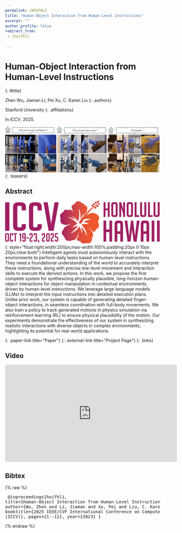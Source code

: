 ```yaml
---
permalink: /HOIFHLI
title: "Human-Object Interaction from Human-Level Instructions"
excerpt: ""
author_profile: false
redirect_from: 
 - /hoifhli

--- 
```


# Human-Object Interaction from Human-Level Instructions
{: #title}

<span>Zhen Wu</span>,
<span>Jiaman Li</span>,
<span>Pei Xu</span>,
<span>C. Karen Liu</span>
{: .authors}

<span>Stanford University</span>
{: .affiliations}

In _ICCV_, 2025.

![teaser](projects/hoifhli/teaser1.png)
{: .teasers}

## Abstract
![ICCV 2025](projects/hoifhli/iccv2025_logo.png){: style="float:right;width:200px;max-width:100%;padding:20px 0 10px 20px;clear:both"}
Intelligent agents must autonomously interact with the environments to perform daily tasks based on human-level instructions. They need a foundational understanding of the world to accurately interpret these instructions, along with precise low-level movement and interaction skills to execute the derived actions. In this work, we propose the first complete system for synthesizing physically plausible, long-horizon human-object interactions for object manipulation in contextual environments, driven by human-level instructions. We leverage large language models (LLMs) to interpret the input instructions into detailed execution plans. Unlike prior work, our system is capable of generating detailed finger-object interactions, in seamless coordination with full-body movements. We also train a policy to track generated motions in physics simulation via reinforcement learning (RL) to ensure physical plausibility of the motion. Our experiments demonstrate the effectiveness of our system in synthesizing realistic interactions with diverse objects in complex environments, highlighting its potential for real-world applications.


[](https://arxiv.org/pdf/2406.17840){: .paper-link title="Paper"}
[](https://hoifhli.github.io){: .external-link title="Project Page"}
{: .links}

## Video
<div style="max-width:560px">
<iframe width="560" height="315" src="https://www.youtube.com/embed/ztTsMeIgIGk?si=Vn8C8pZ_vN1B69C7" frameborder="0" allow="accelerometer; autoplay; clipboard-write; encrypted-media; gyroscope; picture-in-picture; web-share" allowfullscreen></iframe>
</div>

## Bibtex
{% raw %}<pre class="bibtex">
@inproceedings{hoifhli,
  title={Human-Object Interaction from Human-Level Instructions},
  author={Wu, Zhen and Li, Jiaman and Xu, Pei and Liu, C. Karen},
  booktitle={2025 IEEE/CVF International Conference on Computer Vision (ICCV)},
  pages={1--11},
  year={2023}
}
</pre>{% endraw %}
